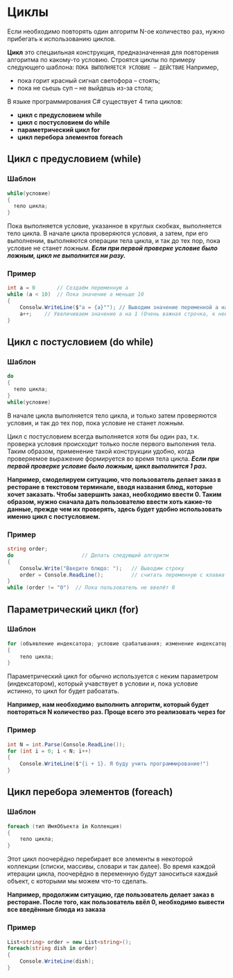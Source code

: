 # Циклы
Если необходимо повторять один алгоритм N-ое количество раз, нужно прибегать к использованию циклов.

__Цикл__ это спецаильная конструкция, предназначенная для повторения алгоритма по какому-то условию. Строятся циклы по примеру следующего шаблона: ```ПОКА ВЫПОЛНЯЕТСЯ УСЛОВИЕ – ДЕЙСТВИЕ```
Например, 
* пока горит красный сигнал светофора – стоять;
* пока не сьешь суп – не выйдешь из-за стола;

В языке программирования C# существует 4 типа циклов:
* **цикл с предусловием while**
* **цикл с постусловием do while**
* **параметрический цикл for**
* **цикл перебора элементов foreach**

## Цикл с предусловием (while)
### Шаблон
```csharp
while(условие)
{
  тело цикла;
}
```
Пока выполняется условие, указанное в круглых скобках, выполняется тело цикла. 
В начале цикла проверяются условия, а затем, при его выполнении, выполняются операции тела цикла, и так до тех пор, пока условие не станет ложным.
**_Если при первой проверке условие было ложным, цикл не выполнится ни разу._**

### Пример
```csharp
int a = 0       // Создаём переменную a
while (a < 10)  // Пока значение a меньше 10
{
    Consolw.WriteLine($"a = {a}""); // Выводим значение переменной a на экран
    a++;    // Увеличиваем значение a на 1 (Очень важная строчка, к ней вернёмся в конце статьи)
}
```

## Цикл с постусловием (do while)
### Шаблон
```csharp
do
{
  тело цикла;
}
while(условие)
```
В начале цикла выполняется тело цикла, и только затем проверяются условия, и так до тех пор, пока условие не станет ложным.

Цикл с постусловием всегда выполняется хотя бы один раз, т.к. проверка условия происходит только после первого выполения тела. Таким образом, применение такой конструкции удобно, когда проверяемое выражение формируется во время тела цикла.
**_Если при первой проверке условие было ложным, цикл выполнится 1 раз._**

**Например, смоделируем ситуацию, что пользователь делает заказ в ресторане в текстовом терминале, вводя названия блюд, которые хочет заказать. Чтобы завершить заказ, необходимо ввести 0. Таким образом, нужно сначала дать пользователю ввести хоть какие-то данные, прежде чем их проверять, здесь будет удобно использовать именно цикл с постусловием.**


### Пример
```csharp
string order;
do                      // Делать следующий алгоритм
{
    Consolw.Write("Введите блюдо: ");   // Выводим строку
    order = Console.ReadLine();         // считать переменную с клавиатуры
}
while (order != "0")  // Пока пользователь не ввелёт 0
```

## Параметрический цикл (for)
### Шаблон
```csharp
for (объявление индексатора; условие срабатывания; изменение индексатора)
{
    тело цикла;
}
```

Параметрический цикл for обычно используется с неким параметром (индексатором), который учавствует в условии и, пока условие истинно, то цикл for будет рабоатать.

**Например, нам необходимо выполнить алгоритм, который будет повторяться N количество раз. Проще всего это реализовать через for**

### Пример
```csharp
int N = int.Parse(Console.ReadLine());
for (int i = 0; i < N; i++)
{
    Console.WriteLine($"{i + 1}. Я буду учить программирование!")
}
```

## Цикл перебора элементов (foreach)
### Шаблон
```csharp
foreach (тип ИмяОбъекта in Коллекция)
{
    тело цикла;
}
```
Этот цикл поочерёдно перебирает все элементы в некоторой коллекции (списки, массивы, словари и так далее). Во время каждой итерации цикла, поочерёдно в переменную будут заноситься каждый объект, с которыми мы можем что-то сделать.

**Например, продолжим ситуацию, где пользователь делает заказ в ресторане. После того, как пользователь ввёл 0, необходимо вывести все введённые блюда из заказа**

### Пример
```csharp
List<string> order = new List<string>();
foreach(string dish in order)
{
    Console.WriteLine(dish);
}
```